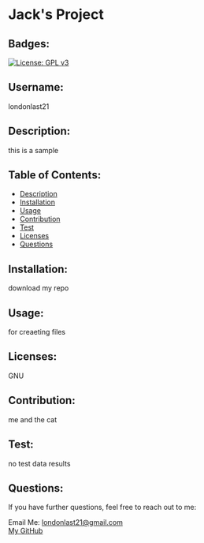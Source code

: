 # Jack's Project
  
  ## Badges: 
  [![License: GPL v3](https://img.shields.io/badge/License-GPLv3-blue.svg)](https://www.gnu.org/licenses/gpl-3.0)

  ## Username: 
  <p>londonlast21</p>
  

  ## Description: 
  <p>this is a sample</p>
  
  

  ## Table of Contents:
  * [Description](#description)
  * [Installation](#installation)
  * [Usage](#usage) 
  * [Contribution](#contribution)
  * [Test](#test)
  * [Licenses](#licenses)
  * [Questions](#questions)

 
   
  
  

  ## Installation: 
  <p>download my repo</p>
  

  ## Usage: 
  <p>for creaeting files</p>
  

  ## Licenses: 
  <p>GNU</p>

  

  ## Contribution: 
  <p>me and the cat</p>
  

  ## Test: 
  <p>no test data results</p>
  
  
  ## Questions:

  If you have further questions, feel free to reach out to me:

  Email Me: <londonlast21@gmail.com>  
  [My GitHub](https://github.com/londonlast21)
  

  
